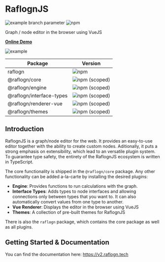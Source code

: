# RaflognJS

![example branch parameter](https://github.com/noicu/raflogn/actions/workflows/push.yml/badge.svg?branch=feature-1)
![npm](https://img.shields.io/npm/v/raflogn.svg)

Graph / node editor in the browser using VueJS

**[Online Demo](https://codesandbox.io/s/raflogn-v2-example-zpfkec?file=/src/App.vue)**

![example](/img/example.png)

| Package | Version |
| --- | --- |
| raflogn | ![npm](https://img.shields.io/npm/v/raflogn.svg?style=flat-square) |
| @raflogn/core | ![npm (scoped)](https://img.shields.io/npm/v/@raflogn/core.svg?style=flat-square) |
| @raflogn/engine | ![npm (scoped)](https://img.shields.io/npm/v/@raflogn/engine.svg?style=flat-square) |
| @raflogn/interface-types | ![npm (scoped)](https://img.shields.io/npm/v/@raflogn/interface-types.svg?style=flat-square) |
| @raflogn/renderer-vue | ![npm (scoped)](https://img.shields.io/npm/v/@raflogn/renderer-vue.svg?style=flat-square) |
| @raflogn/themes | ![npm (scoped)](https://img.shields.io/npm/v/@raflogn/themes.svg?style=flat-square) |

## Introduction
RaflognJS is a graph/node editor for the web. It provides an easy-to-use editor together with the ability to create custom nodes. Aditionally, it puts a strong emphasis on extensibility, which lead to an versatile plugin system.
To guarantee type safety, the entirety of the RaflognJS ecosystem is written in TypeScript.

The core functionality is shipped in the `@raflogn/core` package. Any other functionality can be added a-la-carte by installing the desired plugins:
* **Engine**: Provides functions to run calculations with the graph.
* **Interface Types**: Adds types to node interfaces and allowing connections only between types that you want to. It can also automatically convert values from one type to another.
* **Vue Renderer**: Displays the editor in the browser using VueJS
* **Themes**: A collection of pre-built themes for RaflognJS

There is also the `raflogn` package, which contains the core package as well as all plugins.

## Getting Started & Documentation
You can find the documentation here: https://v2.raflogn.tech
